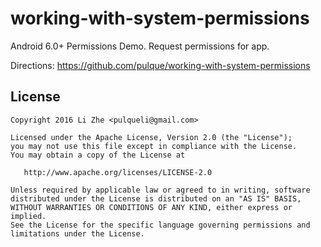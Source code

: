 # working-with-system-permissions
Android 6.0+ Permissions Demo. 
Request permissions for app.

Directions: 
<a target="_blank" href="https://github.com/pulque/working-with-system-permissions">
https://github.com/pulque/working-with-system-permissions</a></p>

## License

    Copyright 2016 Li Zhe <pulqueli@gmail.com>

    Licensed under the Apache License, Version 2.0 (the "License");
    you may not use this file except in compliance with the License.
    You may obtain a copy of the License at

       http://www.apache.org/licenses/LICENSE-2.0

    Unless required by applicable law or agreed to in writing, software
    distributed under the License is distributed on an "AS IS" BASIS,
    WITHOUT WARRANTIES OR CONDITIONS OF ANY KIND, either express or implied.
    See the License for the specific language governing permissions and
    limitations under the License.
